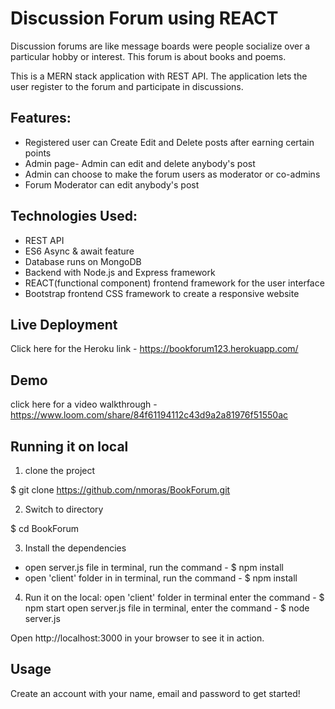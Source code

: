 # Discussion Forum using REACT

Discussion forums are like message boards were people socialize over a particular hobby or interest. This forum is about books and poems.

This is a MERN stack application with REST API. The application lets the user register to the forum and participate in discussions.

## Features:

- Registered user can Create Edit and Delete posts after earning certain points
- Admin page- Admin can edit and delete anybody's post
- Admin can choose to make the forum users as moderator or co-admins
- Forum Moderator can edit anybody's post

## Technologies Used:

- REST API
- ES6 Async & await feature
- Database runs on MongoDB
- Backend with Node.js and Express framework
- REACT(functional component) frontend framework for the user interface
- Bootstrap frontend CSS framework to create a responsive website

## Live Deployment

Click here for the Heroku link - https://bookforum123.herokuapp.com/

## Demo

click here for a video walkthrough - https://www.loom.com/share/84f61194112c43d9a2a81976f51550ac

## Running it on local

1. clone the project

\$ git clone https://github.com/nmoras/BookForum.git

2. Switch to directory

\$ cd BookForum

3. Install the dependencies

- open server.js file in terminal, run the command - \$ npm install
- open 'client' folder in in terminal, run the command - \$ npm install

4. Run it on the local:
   open 'client' folder in terminal enter the command - $ npm start
open server.js file in terminal, enter the command - $ node server.js

Open http://localhost:3000 in your browser to see it in action.

## Usage

Create an account with your name, email and password to get started!
